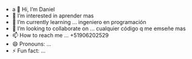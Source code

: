 - a 👋 Hi, I’m Daniel
- 👀 I’m interested in aprender mas 
- 🌱 I’m currently learning ... ingeniero en programación 
- 💞️ I’m looking to collaborate on ... cualquier código q me emseñe mas 
- 📫 How to reach me ... +51906202529
- 😄 Pronouns: ...
- ⚡ Fun fact: ...

<!---
josue11-bot/josue11-bot is a ✨ special ✨ repository because its `README.md` (this file) appears on your GitHub profile.
You can click the Preview link to take a look at your changes.
--->
